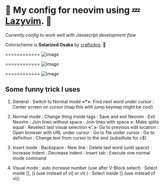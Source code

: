 # 🌸 My config for neovim using 💤 [Lazyvim](https://github.com/LazyVim/LazyVim). 🌸

_Currently config to work well with Javascript development flow_

Colorscheme is **Solarized Osaka** by [craftzdog](https://github.com/craftzdog/solarized-osaka.nvim). 🌠

============
![image](https://github.com/user-attachments/assets/7d7e88cf-9d96-45b9-a5db-f8685e287cbc)

============
![image](https://github.com/user-attachments/assets/c76d9c78-21ea-4dc7-9867-c597ca4d7a06)

============
![image](https://github.com/user-attachments/assets/982f7f79-9ad7-4192-9d01-1c1add2a75e1)

## Some funny trick I uses

1. General
**<C-c>**: Switch to Normal mode
**<\*>**: Find next word under cursor
**<zz>**: Center screen on cursor (map this with jump keymap might be cool)

2. Normal mode
**<cit>**: Change thing inside tags
**<ZZ>**: Save and exit Neovim
**<ZQ>**: Exit Neovim
**<J>**: Join lines without space
**<gJ>**: Join lines with space
**<C-w>=**: Make splits equal
**<gv>**: Reselect last visual selection
**<'.>**: Go to previous edit location
**<gx>**: Open browser with URL under cursor
**<gf>**: Go to file under cursor
**<gd>**: Go to definition
**<C>**: Change text from cursor to the end (substitute for c$)


3. Insert mode
**<C-h>**: Backspace
**<C-j>**: New line
**<C-w>**: Delete last word (until space)
**<C-t>**: Increase indent
**<C-d>**: Decrease indent
**<C-i>**: Insert tab
**<C-o>**: Execute one normal mode command

4. Visual mode
**<g C-a>**: auto increase number (use after V-Block select)
**<ib>**: Select inside [], () (use instead of vi[ or vi( )
**<iB>**: Select inside {} (use instead of vi{)
